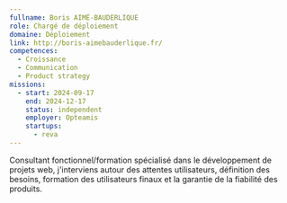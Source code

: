 ```yaml
---
fullname: Boris AIMÉ-BAUDERLIQUE
role: Chargé de déploiement
domaine: Déploiement
link: http://boris-aimebauderlique.fr/
competences:
  - Croissance
  - Communication
  - Product strategy
missions:
  - start: 2024-09-17
    end: 2024-12-17
    status: independent
    employer: Opteamis
    startups:
      - reva
---
```

Consultant fonctionnel/formation spécialisé dans le développement de projets web, j'interviens autour des attentes utilisateurs, définition des besoins, formation des utilisateurs finaux et la garantie de la fiabilité des produits.
